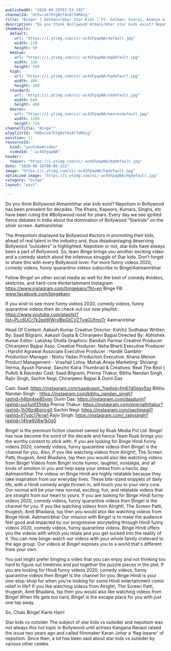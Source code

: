 ```yaml
---
publishedAt: "2020-08-25T07:55:29Z"
channelId: "UCDvcxk7hYgNzf4s8lTmM4zg"
title: "Binge! | Aatmanirbhar Star Kids | Ft. Salman, Sooraj, Ananya & Arjun"
description: "Do you think Bollywood Atmanirbhar star kids exist? Nepotism in Bollywood has been prevalent for decades. The Khans, Kapoors, Kumars, Singhs, etc have been ruling the #Bollywood roost for years. Every day we see ignited fierce debates in India about the domination of Bollywood “Starkids” on the silver screen. Aatmanirbhar\n\nThe #nepotism displayed by Bollywood #actors in promoting their kids, ahead of real talent in the industry and, thus disadvantaging deserving Bollywood “outsiders” is highlighted. Nepotism or not, star kids have always been a part of Bollywood. So, team Binge brings you another exciting video and a comedy sketch about the infamous struggle of Star kids. Don't forget to share this with every Bollywood lover. For more funny videos 2020, comedy videos, funny quarantine videos subscribe to Binge!Aatmanirbhar\n\nFollow Binge! on other social media as well for the best of comedy #videos, sketches, and hard-core #entertainment\nInstagram: https://www.instagram.com/bingekaro/?hl=en\nBinge FB: www.facebook.com/bingekaro\n\nIf you wish to see more funny videos 2020, comedy videos, funny quarantine videos then do check out our new playlist: https://www.youtube.com/playlist?list=PLc6UCr7k2eeWWrxlBpGtCVZTyqGUfmxTr Aatmanirbhar\n\nHead Of Content: Aakash Kumar\nCreative Director: Kshitiz Sudhakar\nWritten By: Saad Bilgrami, Aakash Gupta & Chiranjeevi Bajpai\nDirected By: Abhishek Kumar\nEditor: Lakshay Dhalla\nGraphics: Bandish Parmar\nCreative Producer: Chiranjeevi Bajpai\nAsso. Creative Producer: Neha Bharti\nExecutive Producer : Harshit Agrawal\nAssociate Executive Producer : Hardik Gambhir\nProduction Manager : Nishu Yadav\nProduction Executive: Ahana Menon\nProduct Management - Vrashali Lohia, Mohak Aneja\nMarketing: Shivangi Verma, Ayush Panwar, Sanchit Kalra\nThumbnail & Creatives: Beat The Best ( Pulkit) & Ravinder\nCast: Saad Bilgrami, Prerna Thakur, Bibhu Nandan Singh, Rajiv Singh, Sachin Negi, Chiranjeevi Bajpai & Durin Das\n\nCast:\nSaad: https://instagram.com/saadcasm_?igshid=fm67d0qgy5ss\nBibhu Nandan Singh - https://instagram.com/bibhu_nandan_singh?igshid=h6bn4xe85ymr\nDurin Das: https://instagram.com/dasdurin?igshid=uuj1unf31mks\nPrerna Thakur: https://instagram.com/prernathhakur?igshid=1h09zd8grjcg0\nSachin Negi: https://instagram.com/sachinegii?igshid=if7vqc17knw1\nRajiv Singh:  https://instagram.com/_rajivsingh?igshid=14hw928w1k0g5\n\nBinge! is the premium fiction channel owned by Rusk Media Pvt Ltd. Binge! has now become the word of the decade and hence Team Rusk brings you the worthy content to stick with. If you are looking for Binge Hindi funny videos 2020, comedy videos, funny quarantine videos then Binge! is the channel for you. Also, If you like watching videos from Alright!, The Screen Patti, thugesh, Amit Bhadana, tsp then you would also like watching videos from Binge! Videos from Binge! incite humor, laughter, nostalgia, and all kinds of emotion in you and help ease your stress from a hectic day.\nAatmanirbhar\nThe videos on Binge Hindi are highly relatable because they take inspiration from our everyday lives. These bite-sized snippets of daily life, with a Hindi comedy angle thrown in, will touch you to your very core. Our normal will be your new normal, exciting, fun, and relatable videos that are straight from our heart to yours. If you are looking for Binge Hindi funny videos 2020, comedy videos, funny quarantine videos then Binge! is the channel for you. If you like watching videos from Alright!, The Screen Patti, thugesh, Amit Bhadana, tsp then you would also like watching videos from Binge Hindi.\nAatmanirbhar\nOur mission with Binge! is to make the audience feel good and impacted by our progressive storytelling through Hindi funny videos 2020, comedy videos, funny quarantine videos. Binge Hindi offers you the videos with which you relate and you get sucked into the reality of it. You can now binge-watch our videos with your whole family irrelevant to the age group. Our videos at Binge! exposes you to a world that's different from your own.\n\nYou just might prefer binging a video that you can enjoy and not thinking too hard to figure out timelines and put together the puzzle pieces in the plot. If you are looking for Hindi funny videos 2020, comedy videos, funny quarantine videos then Binge! is the channel for you. Binge Hindi is your one-stop-shop for when you're looking for some Hindi entertainment comic relief in life? If you like watching videos from Alright!, The Screen Patti, thugesh, Amit Bhadana, tsp then you would also like watching videos from Binge! When life gets too hard, Binge! is the escape place for you with just one tap away.\n\nSo, Chalo Binge! Karte Hain!\n\nStar kids vs outsider\nThe subject of star kids vs outsider and nepotism was not always this hot topic in Bollywood until actress Kangana Ranaut raised the issue two years ago and called filmmaker Karan Johar a ‘flag-bearer’ of nepotism. Since then, a lot has been said about star kids vs outsider by various other celebs."
thumbnails:
  default:
    url: "https://i.ytimg.com/vi/-ac4SFpapNA/default.jpg"
    width: 120
    height: 90
  medium:
    url: "https://i.ytimg.com/vi/-ac4SFpapNA/mqdefault.jpg"
    width: 320
    height: 180
  high:
    url: "https://i.ytimg.com/vi/-ac4SFpapNA/hqdefault.jpg"
    width: 480
    height: 360
  standard:
    url: "https://i.ytimg.com/vi/-ac4SFpapNA/sddefault.jpg"
    width: 640
    height: 480
  maxres:
    url: "https://i.ytimg.com/vi/-ac4SFpapNA/maxresdefault.jpg"
    width: 1280
    height: 720
channelTitle: "Binge!"
playlistId: "UUDvcxk7hYgNzf4s8lTmM4zg"
position: 11
resourceId:
  kind: "youtube#video"
  videoId: "-ac4SFpapNA"
header:
  teaser: "https://i.ytimg.com/vi/-ac4SFpapNA/mqdefault.jpg"
date: "2020-08-26T08:00:32Z"
image: "https://i.ytimg.com/vi/-ac4SFpapNA/hqdefault.jpg"
optimized_image: "https://i.ytimg.com/vi/-ac4SFpapNA/mqdefault.jpg"
category: "binge"
layout: "post"

---
```

Do you think Bollywood Atmanirbhar star kids exist? Nepotism in Bollywood has been prevalent for decades. The Khans, Kapoors, Kumars, Singhs, etc have been ruling the #Bollywood roost for years. Every day we see ignited fierce debates in India about the domination of Bollywood “Starkids” on the silver screen. Aatmanirbhar

The #nepotism displayed by Bollywood #actors in promoting their kids, ahead of real talent in the industry and, thus disadvantaging deserving Bollywood “outsiders” is highlighted. Nepotism or not, star kids have always been a part of Bollywood. So, team Binge brings you another exciting video and a comedy sketch about the infamous struggle of Star kids. Don't forget to share this with every Bollywood lover. For more funny videos 2020, comedy videos, funny quarantine videos subscribe to Binge!Aatmanirbhar

Follow Binge! on other social media as well for the best of comedy #videos, sketches, and hard-core #entertainment
Instagram: https://www.instagram.com/bingekaro/?hl=en
Binge FB: www.facebook.com/bingekaro

If you wish to see more funny videos 2020, comedy videos, funny quarantine videos then do check out our new playlist: https://www.youtube.com/playlist?list=PLc6UCr7k2eeWWrxlBpGtCVZTyqGUfmxTr Aatmanirbhar

Head Of Content: Aakash Kumar
Creative Director: Kshitiz Sudhakar
Written By: Saad Bilgrami, Aakash Gupta & Chiranjeevi Bajpai
Directed By: Abhishek Kumar
Editor: Lakshay Dhalla
Graphics: Bandish Parmar
Creative Producer: Chiranjeevi Bajpai
Asso. Creative Producer: Neha Bharti
Executive Producer : Harshit Agrawal
Associate Executive Producer : Hardik Gambhir
Production Manager : Nishu Yadav
Production Executive: Ahana Menon
Product Management - Vrashali Lohia, Mohak Aneja
Marketing: Shivangi Verma, Ayush Panwar, Sanchit Kalra
Thumbnail & Creatives: Beat The Best ( Pulkit) & Ravinder
Cast: Saad Bilgrami, Prerna Thakur, Bibhu Nandan Singh, Rajiv Singh, Sachin Negi, Chiranjeevi Bajpai & Durin Das

Cast:
Saad: https://instagram.com/saadcasm_?igshid=fm67d0qgy5ss
Bibhu Nandan Singh - https://instagram.com/bibhu_nandan_singh?igshid=h6bn4xe85ymr
Durin Das: https://instagram.com/dasdurin?igshid=uuj1unf31mks
Prerna Thakur: https://instagram.com/prernathhakur?igshid=1h09zd8grjcg0
Sachin Negi: https://instagram.com/sachinegii?igshid=if7vqc17knw1
Rajiv Singh:  https://instagram.com/_rajivsingh?igshid=14hw928w1k0g5

Binge! is the premium fiction channel owned by Rusk Media Pvt Ltd. Binge! has now become the word of the decade and hence Team Rusk brings you the worthy content to stick with. If you are looking for Binge Hindi funny videos 2020, comedy videos, funny quarantine videos then Binge! is the channel for you. Also, If you like watching videos from Alright!, The Screen Patti, thugesh, Amit Bhadana, tsp then you would also like watching videos from Binge! Videos from Binge! incite humor, laughter, nostalgia, and all kinds of emotion in you and help ease your stress from a hectic day.
Aatmanirbhar
The videos on Binge Hindi are highly relatable because they take inspiration from our everyday lives. These bite-sized snippets of daily life, with a Hindi comedy angle thrown in, will touch you to your very core. Our normal will be your new normal, exciting, fun, and relatable videos that are straight from our heart to yours. If you are looking for Binge Hindi funny videos 2020, comedy videos, funny quarantine videos then Binge! is the channel for you. If you like watching videos from Alright!, The Screen Patti, thugesh, Amit Bhadana, tsp then you would also like watching videos from Binge Hindi.
Aatmanirbhar
Our mission with Binge! is to make the audience feel good and impacted by our progressive storytelling through Hindi funny videos 2020, comedy videos, funny quarantine videos. Binge Hindi offers you the videos with which you relate and you get sucked into the reality of it. You can now binge-watch our videos with your whole family irrelevant to the age group. Our videos at Binge! exposes you to a world that's different from your own.

You just might prefer binging a video that you can enjoy and not thinking too hard to figure out timelines and put together the puzzle pieces in the plot. If you are looking for Hindi funny videos 2020, comedy videos, funny quarantine videos then Binge! is the channel for you. Binge Hindi is your one-stop-shop for when you're looking for some Hindi entertainment comic relief in life? If you like watching videos from Alright!, The Screen Patti, thugesh, Amit Bhadana, tsp then you would also like watching videos from Binge! When life gets too hard, Binge! is the escape place for you with just one tap away.

So, Chalo Binge! Karte Hain!

Star kids vs outsider
The subject of star kids vs outsider and nepotism was not always this hot topic in Bollywood until actress Kangana Ranaut raised the issue two years ago and called filmmaker Karan Johar a ‘flag-bearer’ of nepotism. Since then, a lot has been said about star kids vs outsider by various other celebs.
